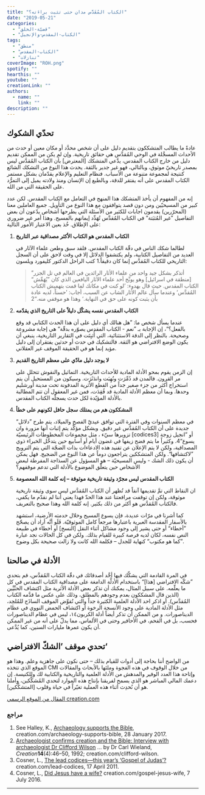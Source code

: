 ```yaml
---
title: "الكتاب المُقَدَّس مدان حتى تثبت براءَته؟"
date: "2019-05-21"
categories: 
  - "قضيّة-الخلق"
  - "الكتاب-المقدس-والإنجيل"
tags: 
  - "منطق"
  - "الكتاب-المقدس"
  - "تنازلات"
coverImage: "ROH.png"
spotify: ""
hearthis: ""
youtube: ""
creationLink: ""
authors:
  - name: ""
    link: ""
description: ""
---
```


## تحدّي الشكوك

عادةً ما يطالب المتشككون بتقديم دليل على أن شخص محدَّد أو مكان معين أو حدث من الأحداث المسجَّلة في الوحي المُقدَّس هي حقائق تاريخية. وإن لم يكن من الممكن تقديم دليل من خارج الكتاب المقدس، يدَّعي المتشكك \[المعترض\] بأن الكتاب المُقدَّس ليس بمصدر تاريخيّ موثوق، وبالتالي، فهو غير جدير بالثقة. يحدث هذا النوع من التشكك الشائع كنتيجة لمجموعة متنوعة من الأسباب. فنظام التعليم والإعلام يقدّمان بشكل مستمر الكتاب المقدس على أنه يفتقر للدقة، وبالطبع إن الإنسان ومنذ ولادته يميل إلى التمرُّد على الحقيقة التي من الله.

إنه من المفهوم أن يأخذ المتشكك هذا المنهج في التعامل مع الكتاب المقدس. لكن عدد كبير من المسيحيّين ومن دون قصد يتوافقون مع هذا النوع من التأويل. جميع العاملين معنا (المحرّرين) يقدمون اجابات للكثير من الأسئلة التي يطرحها أشخاص يدّعون أن بعض التفاصيل ”غير المُثبَتة“ في الكتاب المُقدَّس تُهَدِّد إيمانهم بالمسيح. وهذا أمر غير ضروري على الإطلاق. خُذ بعين الاعتبار الأمور التالية:

1. **الكتاب المقدس هو الكتاب الأكثر مصداقية عبر التاريخ**
    
    لطالما شكك الناس في دقّة الكتاب المقدس. فلقد سبق وطعن علماء الآثار في العديد من التفاصيل الكتابية، ولم يكتشفوا الدلائل إلا في وقت لاحق على أن السجل التاريخي للكتاب المُقدَّس إنما كان دقيقاً.1 كتب الراحل الدكتور كليفورد ويلسون:
    
    > ”أتذكر بشكل جيد واحد من علماء الأثار الرائدين في العالم في تل الجزر \[منطقة في اسرائيل\] وهو يوبِّخ أحد علماء الآثار اليافعين الذي كان ”يُهَمِّش“ الكتاب المقدس. حيث قال بهدوء: ’لو كنت في مكانك لما قمت بتهميش الكتاب المُقدَّس‘ وعندما سأل عالم الأثار الشاب عن السبب، أجاب: ’حسناً، لديه عادة بأن يثبت كونه على حق في النهاية.‘ وهذا هو موقفي منه.“2
    
2. **الكتاب المقدس نفسه يشكّل دليلاً على التاريخ الذي يقدّمه**
    
    عندما يسأل شخص ما: ”هل هنالك أي دليل على أن هذا الحدث الكتابي قد وقع بالفعل؟“، إن الإجابة بـ ”نعم - الكتاب المقدس يصوّره بدقّة“ هي إجابة مشروعة وصحيحة. بالنظر إلى الدقة الاستثنائية، التي أُثبِتَت في التقارير التاريخية، ينبغي أن يكون الوضع الافتراضي هو الثقة. فالتشكيك في حدث أو حدثين يفتقران إلى دليل مؤيد إنما هو في الحقيقة الموقف غير العقلاني.
    
3. **لا يوجد دليل مادّي على معظم التاريخ القديم**
    
    إن الزمن يقوم بمحو الأدلة المادية للأحداث التاريخية. التماثيل والنقوش تتحلل على مر القرون. فالمدن قد دُمِّرَت ونُهِبَت واندَثَرَت. وسيكون من المستحيل أن يتم استخراج أكثر من جزء صغير جداً من القطع الأثرية المدفونة تحت مدينة أورشليم وحدها. وبما أن معظم الأدلة المادية قد فُقِدَت، فمن غير المعقول أن تتم المطالبة بالأدلة المؤيّدة لكل حدث يسجلّه الكتاب المقدس.
    
4. **المشككون هم من يمتلك سجل حافل لكونهم على خطأ**
    
    في معظم السنوات وفي الفترة التي توافق عيديّ الفصح والميلاد، يتم طرح ”دلائل“ جديدة على أن الكتاب المُقدَّس غير دقيق. وبشكل مؤكَّد يتم إثبات أنها مزورة وان تزويرها سيّء ، مثل مجموعات المخطوطات الرئيسيّة \[codices3\] أو ”انجيل زوجة يسوع“4. وكثيراً ما يتم فضح زيفها في غضون أيام أو أسابيع حين يتدخَّل الخبراء ذوي المصداقية، ولكن لا يتم الإعلان عن تفنيد هذه الادعاءات بذات الضجّة التي يتم الترويج ”لاكتشافها“. ولكن المتشككين يتراجعون دوماً عن هذا النوع من الضجيج. فهل يمكن أن يكون ذلك الشك - وليس المسيحيّة – هو المسؤول عن السذاجة المفرطة لبعض الأشخاص حين يتعلّق الموضوع بالأدلة التي تدعم موقفهم؟
    
5. **الكتاب المقدس ليس مجرّد وثيقة تاريخية موثوقة – إنه كلمة الله المعصومة**
    
    ان النقاط التي تمَّ تقديمها آنفاً قد تُظهر أن الكتاب المُقدَّس ليس سوى وثيقة تاريخية موثوقة، ولكن إن توقفت مرافعتنا عند هذا الحدّ فهذا يعني أننا لم نقدّم ما يكفي، فالكتاب المُقدَّس هو أكثر من ذلك بكثير. إنه كلمة الله وهذا صحيح بالتعريف.
    
    كما أشرنا في مرّات عديدة، فإن يسوع المسيح وخلال خدمته الأرضية، استشهد بالأسفار المقدسة العبرية باعتبارها مرجعاً كامل الموثوقيّة. فَلَو أنَّه أراد أن يصحّح ”أخطاء“ أو حتى يشير إلى وجود مشاكل أثناء النقل \[النسخ\] أو أخطاء في طبيعة النص نفسه، لكان لديه فرصة كبيرة للقيام بذلك. ولكن في كل الحالات نجد عبارة ”كما هو مكتوب“ كنهاية للجدل – فكلمة الله كانت ولا زالت صحيحة بكل وضوح.
    

## الأدلة في صالحنا

في المرة القادمة التي يشكِّك فيها أحَّد أصدقائك في دقّة الكتاب المُقدَّس، قم بتحدي ”شكّه الافتراضي \[هذا\]“ باستخدام الأدلَّة الدامغة على مصداقية الكتاب المقدس في كل ما يعلّمه. على سبيل المثال، يمكنك أن تذكر بعض الأدلة الأثرية مثل اكتشاف الحثّيِّين (الذين قال المشككون بعدم وجودهم بالمطلق، وذلك على عكس ما قدَّمه الكتاب المُقدَّس). أو اذكر احد الأدلة العلمية الكثيرة جداً والتي تُقوِّض الموقف الساذَج للمُلحِد، مثل الأدلة المادية على وجود الأنسجة الرخوة أو اكتشاف الحمض النووي في عظام الديناصورات. و من الممكن أن تذكر أيضاً أدلة الكربون١٤، ليس في عظام الديناصورات فحسب، بل في الفحم، في الأحافير وحتى في الألماس، مما يدلّ على أنه من غير الممكن أن يكون عمرها مليارات السنين، كما يُدَّعى.

## تحدي موقف ’الشكّ الافتراضي‘

من الواضح أننا بحاجة إلى أدوات للقيام بذلك – حتى نكون على جاهزية وعلم. وهذا هو الموقع الذي تتخذه CMI من خلال الوقوف في هذه الفجوة وملئها بالأبحاث والمقالات وإتاحة هذا العدد الوفير والمدهش من الأدلة العلمية والتاريخية والكتابية لك وللكنيسة. إن دعمك المالي المباشر هو الذي يسمح لفريقنا بإنتاج هذه الموارد لتحدي المُشكِّكين، وأملنا هو أن نُحدِث أثناء هذه العملية تغيّراً في حياة وقلوب \[المتشكِّكين\].

[المقال من الموقع الرسمي creation.com](https://creation.com/%D8%A7%D9%84%D9%83%D8%AA%D8%A7%D8%A8-%D8%A7%D9%84%D9%85%D9%8F%D9%82%D9%8E%D8%AF%D9%91%D9%8E%D8%B3-%D9%85%D9%8F%D8%AF%D8%A7%D9%86%D9%8C-%D8%AD%D8%AA%D9%89-%D8%AA%D9%8E%D8%AB%D8%A8%D9%8F%D8%AA-%D8%A8%D8%B1%D8%A7%D8%A1%D9%8E%D8%AA%D9%87%D8%9F)

### مراجع

1. See Halley, K., [Archaeology supports the Bible](/archaeology-supports-the-bible), creation.com/archaeology-supports-bible, 28 January 2017.
2. [Archaeologist confirms creation and the Bible: Interview with archaeologist Dr Clifford Wilson](/archaeologist-confirms-creation-and-the-bible) … by Dr Carl Wieland, _Creation_**14**(4):46–50, 1992; creation.com/clifford-wilson.
3. Cosner, L., [The lead codices—this year’s ‘Gospel of Judas’?](/lead-codices) creation.com/lead-codices, 17 April 2011.
4. Cosner, L., [Did Jesus have a wife?](/gospel-jesus-wife) creation.com/gospel-jesus-wife, 7 July 2016.

* * *
